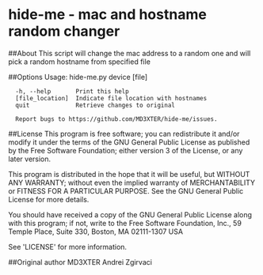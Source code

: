 # hide-me - mac and hostname random changer

##About
This script will change the mac address to a random one and will pick a random hostname from specified file

##Options
  Usage: hide-me.py device [file]

```
  -h, --help       Print this help
  [file_location]  Indicate file location with hostnames
  quit             Retrieve changes to original
  
  Report bugs to https://github.com/MD3XTER/hide-me/issues.
```

##License
This program is free software; you can redistribute it and/or modify it under the terms of the GNU General Public License as published by the Free Software Foundation; either version 3 of the License, or any later version.

This program is distributed in the hope that it will be useful, but WITHOUT ANY WARRANTY; without even the implied warranty of MERCHANTABILITY or FITNESS FOR A PARTICULAR PURPOSE. See the GNU General Public License for more details.

You should have received a copy of the GNU General Public License along with this program; if not, write to the Free Software Foundation, Inc., 59 Temple Place, Suite 330, Boston, MA 02111-1307 USA

See 'LICENSE' for more information.

##Original author
MD3XTER Andrei Zgirvaci
